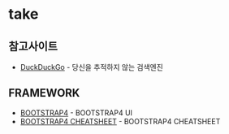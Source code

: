 # take

## 참고사이트
* [DuckDuckGo](https://duckduckgo.com/) - 당신을 추적하지 않는 검색엔진

## FRAMEWORK

* [BOOTSTRAP4](https://v4-alpha.getbootstrap.com/) - BOOTSTRAP4 UI
* [BOOTSTRAP4 CHEATSHEET](https://hackerthemes.com/bootstrap-cheatsheet/) - BOOTSTRAP4 CHEATSHEET

